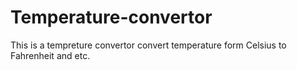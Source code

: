 # Temperature-convertor
This is a tempreture convertor
convert temperature form
Celsius to Fahrenheit and etc.
